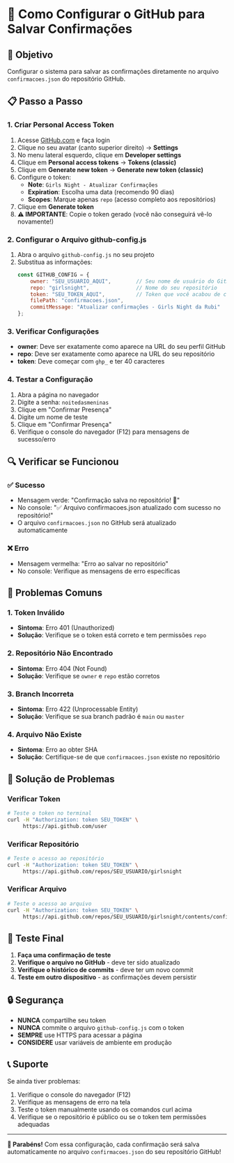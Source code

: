 # 🔐 Como Configurar o GitHub para Salvar Confirmações

## 🎯 Objetivo
Configurar o sistema para salvar as confirmações diretamente no arquivo `confirmacoes.json` do repositório GitHub.

## 📋 Passo a Passo

### 1. **Criar Personal Access Token**
1. Acesse [GitHub.com](https://github.com) e faça login
2. Clique no seu avatar (canto superior direito) → **Settings**
3. No menu lateral esquerdo, clique em **Developer settings**
4. Clique em **Personal access tokens** → **Tokens (classic)**
5. Clique em **Generate new token** → **Generate new token (classic)**
6. Configure o token:
   - **Note**: `Girls Night - Atualizar Confirmações`
   - **Expiration**: Escolha uma data (recomendo 90 dias)
   - **Scopes**: Marque apenas `repo` (acesso completo aos repositórios)
7. Clique em **Generate token**
8. **⚠️ IMPORTANTE**: Copie o token gerado (você não conseguirá vê-lo novamente!)

### 2. **Configurar o Arquivo github-config.js**
1. Abra o arquivo `github-config.js` no seu projeto
2. Substitua as informações:
   ```javascript
   const GITHUB_CONFIG = {
       owner: "SEU_USUARIO_AQUI",        // Seu nome de usuário do GitHub
       repo: "girlsnight",               // Nome do seu repositório
       token: "SEU_TOKEN_AQUI",          // Token que você acabou de criar
       filePath: "confirmacoes.json",
       commitMessage: "Atualizar confirmações - Girls Night da Rubi"
   };
   ```

### 3. **Verificar Configurações**
- **owner**: Deve ser exatamente como aparece na URL do seu perfil GitHub
- **repo**: Deve ser exatamente como aparece na URL do seu repositório
- **token**: Deve começar com `ghp_` e ter 40 caracteres

### 4. **Testar a Configuração**
1. Abra a página no navegador
2. Digite a senha: `noitedasmeninas`
3. Clique em "Confirmar Presença"
4. Digite um nome de teste
5. Clique em "Confirmar Presença"
6. Verifique o console do navegador (F12) para mensagens de sucesso/erro

## 🔍 Verificar se Funcionou

### ✅ Sucesso
- Mensagem verde: "Confirmação salva no repositório! 🎉"
- No console: "✅ Arquivo confirmacoes.json atualizado com sucesso no repositório!"
- O arquivo `confirmacoes.json` no GitHub será atualizado automaticamente

### ❌ Erro
- Mensagem vermelha: "Erro ao salvar no repositório"
- No console: Verifique as mensagens de erro específicas

## 🚨 Problemas Comuns

### 1. **Token Inválido**
- **Sintoma**: Erro 401 (Unauthorized)
- **Solução**: Verifique se o token está correto e tem permissões `repo`

### 2. **Repositório Não Encontrado**
- **Sintoma**: Erro 404 (Not Found)
- **Solução**: Verifique se `owner` e `repo` estão corretos

### 3. **Branch Incorreta**
- **Sintoma**: Erro 422 (Unprocessable Entity)
- **Solução**: Verifique se sua branch padrão é `main` ou `master`

### 4. **Arquivo Não Existe**
- **Sintoma**: Erro ao obter SHA
- **Solução**: Certifique-se de que `confirmacoes.json` existe no repositório

## 🔧 Solução de Problemas

### Verificar Token
```bash
# Teste o token no terminal
curl -H "Authorization: token SEU_TOKEN" \
     https://api.github.com/user
```

### Verificar Repositório
```bash
# Teste o acesso ao repositório
curl -H "Authorization: token SEU_TOKEN" \
     https://api.github.com/repos/SEU_USUARIO/girlsnight
```

### Verificar Arquivo
```bash
# Teste o acesso ao arquivo
curl -H "Authorization: token SEU_TOKEN" \
     https://api.github.com/repos/SEU_USUARIO/girlsnight/contents/confirmacoes.json
```

## 📱 Teste Final

1. **Faça uma confirmação de teste**
2. **Verifique o arquivo no GitHub** - deve ter sido atualizado
3. **Verifique o histórico de commits** - deve ter um novo commit
4. **Teste em outro dispositivo** - as confirmações devem persistir

## 🔒 Segurança

- **NUNCA** compartilhe seu token
- **NUNCA** commite o arquivo `github-config.js` com o token
- **SEMPRE** use HTTPS para acessar a página
- **CONSIDERE** usar variáveis de ambiente em produção

## 📞 Suporte

Se ainda tiver problemas:
1. Verifique o console do navegador (F12)
2. Verifique as mensagens de erro na tela
3. Teste o token manualmente usando os comandos curl acima
4. Verifique se o repositório é público ou se o token tem permissões adequadas

---

**🎉 Parabéns!** Com essa configuração, cada confirmação será salva automaticamente no arquivo `confirmacoes.json` do seu repositório GitHub!
